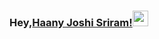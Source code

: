 ### Hey,[Haany Joshi Sriram!](https://www.linkedin.com/in/joshi-sriram-990ab3136/)<img src="https://media.giphy.com/media/hvRJCLFzcasrR4ia7z/giphy.gif" width="25px">
